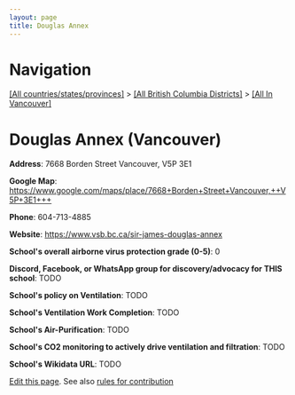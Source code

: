 ```yaml
---
layout: page
title: Douglas Annex
---
```

# Navigation

[[All countries/states/provinces]](../../..) > [[All British Columbia Districts]](../..) > [[All In Vancouver]](..)

# Douglas Annex (Vancouver)

**Address**: 7668 Borden Street Vancouver,  V5P 3E1

**Google Map**: <https://www.google.com/maps/place/7668+Borden+Street+Vancouver,++V5P+3E1+++>

**Phone**: 604-713-4885

**Website**: <https://www.vsb.bc.ca/sir-james-douglas-annex>

**School's overall airborne virus protection grade (0-5)**: 0

**Discord, Facebook, or WhatsApp group for discovery/advocacy for THIS school**: TODO

**School's policy on Ventilation**: TODO

**School's Ventilation Work Completion**: TODO

**School's Air-Purification**: TODO

**School's CO2 monitoring to actively drive ventilation and filtration**: TODO

**School's Wikidata URL**: TODO


[Edit this page](https://github.com/ventilate-schools/BC/edit/main/././Vancouver/Douglas_Annex.md). See also [rules for contribution](../../../contribution-rules/)